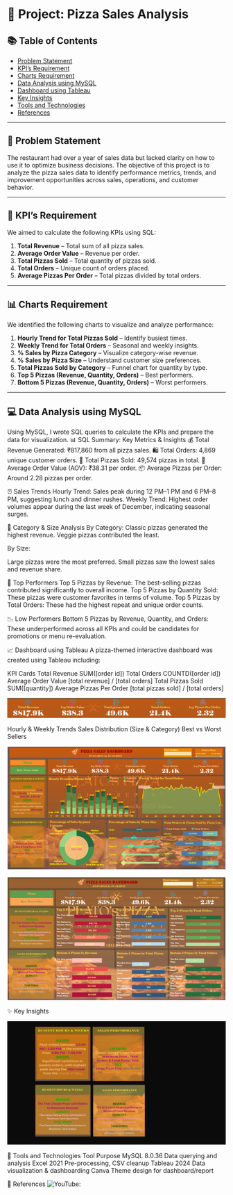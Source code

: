 
# 🍕 Project: Pizza Sales Analysis


## 📚 Table of Contents
- [Problem Statement](#problem-statement)
- [KPI’s Requirement](#kpis-requirement)
- [Charts Requirement](#charts-requirement)
- [Data Analysis using MySQL](#data-analysis-using-mysql)
- [Dashboard using Tableau](#dashboard-using-tableau)
- [Key Insights](#key-insights)
- [Tools and Technologies](#tools-and-technologies)
- [References](#references)

---

## 🧠 Problem Statement

The restaurant had over a year of sales data but lacked clarity on how to use it to optimize business decisions. The objective of this project is to analyze the pizza sales data to identify performance metrics, trends, and improvement opportunities across sales, operations, and customer behavior.

---

## 📌 KPI’s Requirement

We aimed to calculate the following KPIs using SQL:

1. **Total Revenue** – Total sum of all pizza sales.
2. **Average Order Value** – Revenue per order.
3. **Total Pizzas Sold** – Total quantity of pizzas sold.
4. **Total Orders** – Unique count of orders placed.
5. **Average Pizzas Per Order** – Total pizzas divided by total orders.

---

## 📊 Charts Requirement

We identified the following charts to visualize and analyze performance:

1. **Hourly Trend for Total Pizzas Sold** – Identify busiest times.
2. **Weekly Trend for Total Orders** – Seasonal and weekly insights.
3. **% Sales by Pizza Category** – Visualize category-wise revenue.
4. **% Sales by Pizza Size** – Understand customer size preferences.
5. **Total Pizzas Sold by Category** – Funnel chart for quantity by type.
6. **Top 5 Pizzas (Revenue, Quantity, Orders)** – Best performers.
7. **Bottom 5 Pizzas (Revenue, Quantity, Orders)** – Worst performers.

---

## 💻 Data Analysis using MySQL

Using MySQL, I wrote SQL queries to calculate the KPIs and prepare the data for visualization.
📊 SQL Summary: Key Metrics & Insights
💰 Total Revenue Generated: ₹817,860 from all pizza sales.
🛍️ Total Orders: 4,869 unique customer orders.
🍕 Total Pizzas Sold: 49,574 pizzas in total.
💸 Average Order Value (AOV): ₹38.31 per order.
📦 Average Pizzas per Order: Around 2.28 pizzas per order.

⏰ Sales Trends
Hourly Trend: Sales peak during 12 PM–1 PM and 6 PM–8 PM, suggesting lunch and dinner rushes.
Weekly Trend: Highest order volumes appear during the last week of December, indicating seasonal surges.

🧁 Category & Size Analysis
By Category:
Classic pizzas generated the highest revenue.
Veggie pizzas contributed the least.

By Size:

Large pizzas were the most preferred.
Small pizzas saw the lowest sales and revenue share.

🥇 Top Performers
Top 5 Pizzas by Revenue: The best-selling pizzas contributed significantly to overall income.
Top 5 Pizzas by Quantity Sold: These pizzas were customer favorites in terms of volume.
Top 5 Pizzas by Total Orders: These had the highest repeat and unique order counts.

📉 Low Performers
Bottom 5 Pizzas by Revenue, Quantity, and Orders:
These underperformed across all KPIs and could be candidates for promotions or menu re-evaluation.

📈 Dashboard using Tableau
A pizza-themed interactive dashboard was created using Tableau including:

KPI Cards
Total Revenue SUM([order id])
Total Orders COUNTD([order id])
Average Order Value [total revenue] / [total orders]
Total Pizzas Sold SUM([quantity])
Average Pizzas Per Order [total pizzas sold] / [total orders]

![](https://github.com/SREEJITA1904/PIZZA-SALES-ANALYSIS/raw/main/KPI's.png)

Hourly & Weekly Trends
Sales Distribution (Size & Category)
Best vs Worst Sellers

![](https://github.com/SREEJITA1904/PIZZA-SALES-ANALYSIS/raw/main/Slide1.PNG)

![](https://github.com/SREEJITA1904/PIZZA-SALES-ANALYSIS/raw/main/Slide2.PNG)

✨ Key Insights

![](https://github.com/SREEJITA1904/PIZZA-SALES-ANALYSIS/raw/main/Key%20Insights.png)

🧰 Tools and Technologies
Tool	Purpose
MySQL 8.0.36	Data querying and analysis
Excel 2021	Pre-processing, CSV cleanup
Tableau 2024	Data visualization & dashboarding
Canva	Theme design for dashboard/report

🔗 References
![YouTube:](https://www.youtube.com/@datatutorials1)



